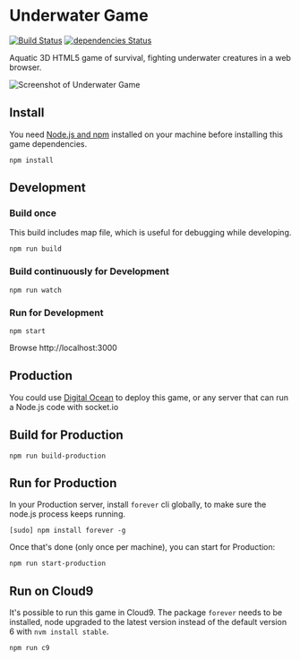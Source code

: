 # Underwater Game
[![Build Status](https://travis-ci.org/ebabel-games/underwater-game.svg?branch=master)](https://travis-ci.org/ebabel-games/underwater-game) [![dependencies Status](https://david-dm.org/ebabel-games/underwater-game.svg)](https://david-dm.org/ebabel-games/underwater-game.svg)

Aquatic 3D HTML5 game of survival, fighting underwater creatures in a web browser.

![Screenshot of Underwater Game](screenshots/2018-09-25-2213.png)

## Install
You need [Node.js and npm](https://nodejs.org/) installed on your machine before installing this game dependencies.

```
npm install
```

## Development

### Build once
This build includes map file, which is useful for debugging while developing.

```
npm run build
```

### Build continuously for Development
```
npm run watch
```

### Run for Development
```
npm start
```

Browse http://localhost:3000

## Production
You could use [Digital Ocean](https://m.do.co/c/f500245f6b66) to deploy this game, or any server that can run a Node.js code with socket.io

## Build for Production
```
npm run build-production
```

## Run for Production
In your Production server, install `forever` cli globally, to make sure the node.js process keeps running.

```
[sudo] npm install forever -g
```

Once that's done (only once per machine), you can start for Production:
```
npm run start-production
```

## Run on Cloud9
It's possible to run this game in Cloud9. The package `forever` needs to be installed, node upgraded to the latest version instead of the default version 6 with `nvm install stable`.

```
npm run c9
```
